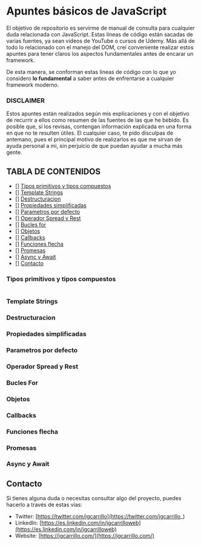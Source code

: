 # Apuntes básicos de JavaScript

El objetivo de repositorio es servirme de manual de consulta para cualquier duda relacionada con JavaScript. Estas líneas de código están sacadas de varias fuentes, ya sean videos de YouTube o cursos de Udemy. Más allá de todo lo relacionado con el manejo del DOM, creí conveniente realizar estos apuntes para tener claros los aspectos fundamentales antes de encarar un framework.

De esta manera, se conforman estas líneas de código con lo que yo considero **lo fundamental** a saber antes de enfrentarse a cualquier framework moderno.

### DISCLAIMER

Estos apuntes están realizados según mis explicaciones y con el objetivo de recurrir a ellos como resumen de las fuentes de las que he bebido. Es posible que, si los revisas, contengan información explicada en una forma en que no te resulten útiles. El cualquier caso, te pido disculpas de antemano, pues el principal motivo de realizarlos es que me sirvan de ayuda personal a mi, sin perjuicio de que puedan ayudar a mucha más gente.

## TABLA DE CONTENIDOS

-   [] [Tipos primitivos y tipos compuestos](#tipos-primitivos-y-tipos-compuestos)
-   [] [Template Strings](#template-strings)
-   [] [Destructuracion](#destructuracion)
-   [] [Propiedades simplificadas](#propiedades-simplificadas)
-   [] [Parametros por defecto](#parametros-por-defecto)
-   [] [Operador Spread y Rest](#operador-spread-y-rest)
-   [] [Bucles for](#bucles-for)
-   [] [Objetos](#objetos)
-   [] [Callbacks](#callbacks)
-   [] [Funciones flecha](#funciones-flecha)
-   [] [Promesas](#promesas)
-   [] [Async y Await](#async-y-await)
-   [] [Contacto](#contacto)

### Tipos primitivos y tipos compuestos

<p align="center" width="460">
    <img align="center" src="" />
</p>

### Template Strings

### Destructuracion

### Propiedades simplificadas

### Parametros por defecto

### Operador Spread y Rest

### Bucles For

### Objetos

### Callbacks

### Funciones flecha

### Promesas

### Async y Await

## Contacto

Si tienes alguna duda o necesitas consultar algo del proyecto, puedes hacerlo a través de estas vías:

-   Twitter: [https://twitter.com/jgcarrillo](https://twitter.com/jgcarrillo_)
-   LinkedIn: [https://es.linkedin.com/in/jgcarrilloweb](https://es.linkedin.com/in/jgcarrilloweb)
-   Website: [https://jgcarrillo.com/](https://jgcarrillo.com/)
